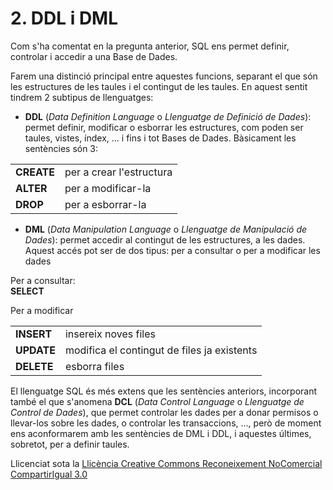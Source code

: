# 2\. DDL i DML

Com s'ha comentat en la pregunta anterior, SQL ens permet definir, controlar i
accedir a una Base de Dades.

Farem una distinció principal entre aquestes funcions, separant el que són les
estructures de les taules i el contingut de les taules. En aquest sentit
tindrem 2 subtipus de llenguatges:

  * **DDL** (_Data Definition Language_ o _Llenguatge de Definició de Dades_): permet definir, modificar o esborrar les estructures, com poden ser taules, vistes, índex, ... i fins i tot Bases de Dades. Bàsicament les sentències són 3:   


  |    |    |     
---|---  
**CREATE** | per a crear l'estructura   
**ALTER** | per a modificar-la  
**DROP** | per a esborrar-la  


  * **DML** (_Data Manipulation Language_ o _Llenguatge de Manipulació de Dades_): permet accedir al contingut de les estructures, a les dades. Aquest accés pot ser de dos tipus: per a consultar o per a modificar les dades   
  
Per a consultar:  
**SELECT**  
  
Per a modificar  

  |    |    |     
---|---  
**INSERT** | insereix noves files  
**UPDATE** | modifica el contingut de files ja existents  
**DELETE** | esborra files  

El llenguatge SQL és més extens que les sentències anteriors, incorporant
també el que s'anomena **DCL** (_Data Control Language_ o _Llenguatge de
Control de Dades_), que permet controlar les dades per a donar permisos o
llevar-los sobre les dades, o controlar les transaccions, ..., però de moment
ens aconformarem amb les sentències de DML i DDL, i aquestes últimes,
sobretot, per a definir taules.



Llicenciat sota la  [Llicència Creative Commons Reconeixement NoComercial
CompartirIgual 3.0](http://creativecommons.org/licenses/by-nc-sa/3.0/)

